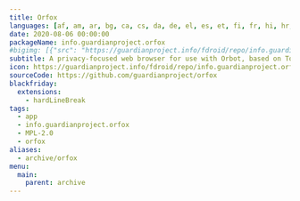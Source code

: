 ```yaml
---
title: Orfox
languages: [af, am, ar, bg, ca, cs, da, de, el, es, et, fi, fr, hi, hr, hu, id, ja, ko, lt, lv, nl, pl, pt, ro, ru, sk, sl, sv, sw, th, tr, uk, vi]
date: 2020-08-06 00:00:00 
packageName: info.guardianproject.orfox
#bigimg: [{"src": "https://guardianproject.info/fdroid/repo/info.guardianproject.orfox/en-US/featureGraphic_xHndZYexsZAOYrU02tDO0w1ARATk12KoBgc07QBIUts=.png"},]
subtitle: A privacy-focused web browser for use with Orbot, based on Tor Browser
icon: https://guardianproject.info/fdroid/repo/info.guardianproject.orfox/en-US/icon_zb_lC6W3_cKrOkRYuADAE82PcJ_JkdQVQvTXma0aHYI=.png
sourceCode: https://github.com/guardianproject/orfox
blackfriday:
  extensions:
    - hardLineBreak
tags:
  - app
  - info.guardianproject.orfox
  - MPL-2.0
  - orfox
aliases:
  - archive/orfox
menu:
  main:
    parent: archive
---
```


